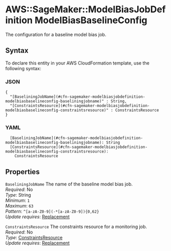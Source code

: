 # AWS::SageMaker::ModelBiasJobDefinition ModelBiasBaselineConfig<a name="aws-properties-sagemaker-modelbiasjobdefinition-modelbiasbaselineconfig"></a>

The configuration for a baseline model bias job\.

## Syntax<a name="aws-properties-sagemaker-modelbiasjobdefinition-modelbiasbaselineconfig-syntax"></a>

To declare this entity in your AWS CloudFormation template, use the following syntax:

### JSON<a name="aws-properties-sagemaker-modelbiasjobdefinition-modelbiasbaselineconfig-syntax.json"></a>

```
{
  "[BaseliningJobName](#cfn-sagemaker-modelbiasjobdefinition-modelbiasbaselineconfig-baseliningjobname)" : String,
  "[ConstraintsResource](#cfn-sagemaker-modelbiasjobdefinition-modelbiasbaselineconfig-constraintsresource)" : ConstraintsResource
}
```

### YAML<a name="aws-properties-sagemaker-modelbiasjobdefinition-modelbiasbaselineconfig-syntax.yaml"></a>

```
  [BaseliningJobName](#cfn-sagemaker-modelbiasjobdefinition-modelbiasbaselineconfig-baseliningjobname): String
  [ConstraintsResource](#cfn-sagemaker-modelbiasjobdefinition-modelbiasbaselineconfig-constraintsresource):
    ConstraintsResource
```

## Properties<a name="aws-properties-sagemaker-modelbiasjobdefinition-modelbiasbaselineconfig-properties"></a>

`BaseliningJobName` <a name="cfn-sagemaker-modelbiasjobdefinition-modelbiasbaselineconfig-baseliningjobname"></a>
The name of the baseline model bias job\.  
_Required_: No  
_Type_: String  
_Minimum_: `1`  
_Maximum_: `63`  
_Pattern_: `^[a-zA-Z0-9](-*[a-zA-Z0-9]){0,62}`  
_Update requires_: [Replacement](https://docs.aws.amazon.com/AWSCloudFormation/latest/UserGuide/using-cfn-updating-stacks-update-behaviors.html#update-replacement)

`ConstraintsResource` <a name="cfn-sagemaker-modelbiasjobdefinition-modelbiasbaselineconfig-constraintsresource"></a>
The constraints resource for a monitoring job\.  
_Required_: No  
_Type_: [ConstraintsResource](aws-properties-sagemaker-modelbiasjobdefinition-constraintsresource.md)  
_Update requires_: [Replacement](https://docs.aws.amazon.com/AWSCloudFormation/latest/UserGuide/using-cfn-updating-stacks-update-behaviors.html#update-replacement)
